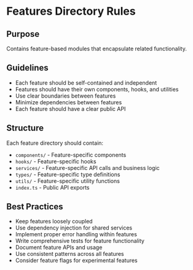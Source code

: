# Features Directory Rules

## Purpose

Contains feature-based modules that encapsulate related functionality.

## Guidelines

- Each feature should be self-contained and independent
- Features should have their own components, hooks, and utilities
- Use clear boundaries between features
- Minimize dependencies between features
- Each feature should have a clear public API

## Structure

Each feature directory should contain:

- `components/` - Feature-specific components
- `hooks/` - Feature-specific hooks
- `services/` - Feature-specific API calls and business logic
- `types/` - Feature-specific type definitions
- `utils/` - Feature-specific utility functions
- `index.ts` - Public API exports

## Best Practices

- Keep features loosely coupled
- Use dependency injection for shared services
- Implement proper error handling within features
- Write comprehensive tests for feature functionality
- Document feature APIs and usage
- Use consistent patterns across all features
- Consider feature flags for experimental features

